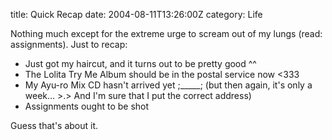title: Quick Recap
date: 2004-08-11T13:26:00Z
category: Life

Nothing much except for the extreme urge to scream out of my lungs (read: assignments). Just to recap:

- Just got my haircut, and it turns out to be pretty good ^^
- The Lolita Try Me Album should be in the postal service now <333
- My Ayu-ro Mix CD hasn't arrived yet ;\_\_\_\_\_; (but then again, it's only a week… >.> And I'm sure that I put the correct address)
- Assignments ought to be shot

Guess that's about it.
